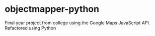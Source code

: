 # objectmapper-python
Final year project from college using the Google Maps JavaScript API. Refactored using Python
